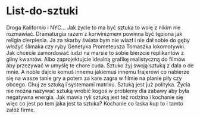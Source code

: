 # List-do-sztuki
Droga Kalifornio i NYC...
Jak życie to ma być sztuka to wolę z nikim nie rozmawiać. Dramaturgia razem z korwinizmem powinna być tępiona jak religia cierpienia. Ja za skarby świata bym nie wlazł i nie dał sobie do gęby włożyć ślimaka czy ryby Genetyka Prometeusza Tomaszka lokomotywki. Jak chcecie zamordować ludzi na marsie to sobie bierzcie replikantów z gliny kwantów. Albo zaprojektujcie idealną grafikę realistyczną do filmów aby przezywać w umyślę te chore cuda. Sztuko żyj swoją sztuką z dala o de mnie. A noble dajcie komuś innemu jakiemuś innemu frajerowi co nabierze się na wasze tanie gry a potem za kare zagra w filmie na planie piły czy obcego. Chuj ze sztuką i systemami matrixu. Sztuką jest już polityka. Życia nie można nazywać sztuką wrobić kogoś w problemy dla zabawy aby była negatywna energia.
Jak mawia ryli sztuką jest też rodzina i kochanie się więc co jest po tem jaka jest ta sztuka? Kochanie co łaska kup to i tamto załóż firme.
